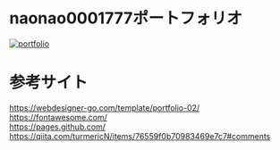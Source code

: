 # naonao0001777ポートフォリオ
[![portfolio](https://user-images.githubusercontent.com/46675984/125157772-c5d83100-e1a7-11eb-8511-8f13d1325233.png)](https://naonao0001777.github.io/)

# 参考サイト
https://webdesigner-go.com/template/portfolio-02/  
https://fontawesome.com/  
https://pages.github.com/  
https://qiita.com/turmericN/items/76559f0b70983469e7c7#comments
